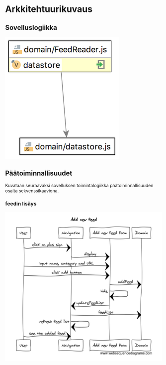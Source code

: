 # Arkkitehtuurikuvaus

## Sovelluslogiikka

![sovelluslogiikka](arkkitehtuuri.png)

## Päätoiminnallisuudet

Kuvataan seuraavaksi sovelluksen toimintalogiikka päätoiminnallisuuden osalta sekvenssikaaviona.

### feedin lisäys

![lisäys](add-feed-sequence.png)
